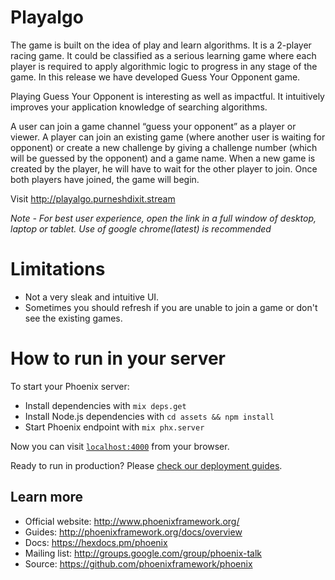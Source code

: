 # Playalgo
The game is built on the idea of play and learn algorithms. It is a 2-player racing game. It could
be classified as a serious learning game where each player is required to apply algorithmic logic
to progress in any stage of the game. In this release we have developed Guess Your Opponent
game.

Playing Guess Your Opponent is interesting as well as impactful. It intuitively improves your
application knowledge of searching algorithms.

A user can join a game channel “guess your opponent” as a player or viewer. A player can join
an existing game (where another user is waiting for opponent) or create a new challenge by
giving a challenge number (which will be guessed by the opponent) and a game name. When a
new game is created by the player, he will have to wait for the other player to join. Once both
players have joined, the game will begin.

Visit http://playalgo.purneshdixit.stream

*Note - For best user experience, open the link in a full window of desktop, laptop or tablet. Use of google chrome(latest) is recommended*

# Limitations
 - Not a very sleak and intuitive UI.
 - Sometimes you should refresh if you are unable to join a game or don't see the existing games.

# How to run in your server

To start your Phoenix server:

  * Install dependencies with `mix deps.get`
  * Install Node.js dependencies with `cd assets && npm install`
  * Start Phoenix endpoint with `mix phx.server`

Now you can visit [`localhost:4000`](http://localhost:4000) from your browser.

Ready to run in production? Please [check our deployment guides](http://www.phoenixframework.org/docs/deployment).

## Learn more

  * Official website: http://www.phoenixframework.org/
  * Guides: http://phoenixframework.org/docs/overview
  * Docs: https://hexdocs.pm/phoenix
  * Mailing list: http://groups.google.com/group/phoenix-talk
  * Source: https://github.com/phoenixframework/phoenix
